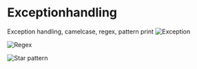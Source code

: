 # Exceptionhandling
Exception handling, camelcase, regex, pattern print
![Exception](https://user-images.githubusercontent.com/81771773/115860270-b8ce6000-a44a-11eb-97b3-8fc83cb6e74e.PNG)

![Regex](https://user-images.githubusercontent.com/81771773/115860282-b9ff8d00-a44a-11eb-8572-a0dec0bd7858.PNG)

![Star pattern](https://user-images.githubusercontent.com/81771773/115860286-bb30ba00-a44a-11eb-94ac-e270b60994ca.PNG)
